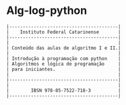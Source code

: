 # Alg-log-python

    |----------------------------------------|
    |    Instituto Federal Catarinense       |
    |----------------------------------------|
    |                                        |
    | Conteúdo das aulas de algoritmo I e II.|
    |                                        |
    | Introdução à programação com python    |
    | Algoritmos e lógica de programação     |
    | para iniciantes.                       |
    |                                        |
    |----------------------------------------|
    |                                        |
    |        IBSN 978-85-7522-718-3          |
    |----------------------------------------|
